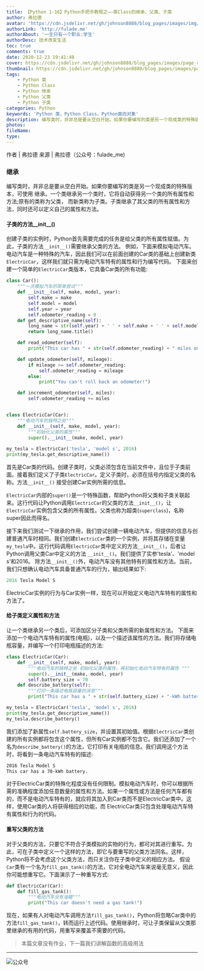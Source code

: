 ```yaml
---
title: 【Python 1-16】Python手把手教程之——类Class的继承、父类、子类
author: 弗拉德
avatar: 'https://cdn.jsdelivr.net/gh/johnson8888/blog_pages/images/img/avatar.jpg'
authorLink: 'http://fulade.me'
authorAbout: '一生只有一个职业:学生'
authorDesc: 技术改变生活
toc: true
comments: true
date: 2020-12-23 19:41:48
cover: https://cdn.jsdelivr.net/gh/johnson8888/blog_pages/images/page_conver_python.jpg
thumbnail: https://cdn.jsdelivr.net/gh/johnson8888/blog_pages/images/page_conver_python.jpg
tags:
    - Python 类
    - Python Class
    - Python 继承
    - Python 父类
    - Python 子类
categories: Python 
keywords: 'Python 类，Python Class，Python面向对象'
description: 编写类时，并非总是要从空白开始。如果你要编写的类是另一个现成类的特殊版本，可使用 继承。一个类继承另一个类时，它将自动获得另一个类的所有属性和方法;原有的类称为父类， 而新类称为子类。子类继承了其父类的所有属性和方法，同时还可以定义自己的属性和方法。
photos:
fileName:
type:
---
```


作者 | 弗拉德
来源 | 弗拉德（公众号：fulade_me)

### 继承
编写类时，并非总是要从空白开始。如果你要编写的类是另一个现成类的特殊版本，可使用 继承。一个类继承另一个类时，它将自动获得另一个类的所有属性和方法;原有的类称为父类， 而新类称为子类。子类继承了其父类的所有属性和方法，同时还可以定义自己的属性和方法。

#### 子类的方法__init__()
创建子类的实例时，Python首先需要完成的任务是给父类的所有属性赋值。为此，子类的方法`__init__()`需要继承父类的方法。
例如，下面来模拟电动汽车。电动汽车是一种特殊的汽车，因此我们可以在前面创建的Car类的基础上创建新类`ElectricCar`，这样我们就只需为电动汽车特有的属性和行为编写代码。
下面来创建一个简单的`ElectricCar`类版本，它具备Car类的所有功能:
``` py
class Car(): 
    """一次模拟汽车的简单尝试"""
    def __init__(self, make, model, year): 
        self.make = make
        self.model = model
        self.year = year
        self.odometer_reading = 0
    def get_descriptive_name(self):
        long_name = str(self.year) + ' ' + self.make + ' ' + self.model 
        return long_name.title()

    def read_odometer(self):
        print("This car has " + str(self.odometer_reading) + " miles on it.")

    def update_odometer(self, mileage):
        if mileage >= self.odometer_reading:
            self.odometer_reading = mileage 
        else:
            print("You can't roll back an odometer!")

    def increment_odometer(self, miles): 
        self.odometer_reading += miles


class ElectricCar(Car): 
    """电动汽车的独特之处"""
    def __init__(self, make, model, year): 
        """初始化父类的属性"""
        super().__init__(make, model, year) 
        
my_tesla = ElectricCar('tesla', 'model s', 2016)
print(my_tesla.get_descriptive_name())
```
首先是Car类的代码。创建子类时，父类必须包含在当前文件中，且位于子类前面。接着我们定义了子类`ElectricCar`。定义子类时，必须在括号内指定父类的名称。方法`__init__()` 接受创建Car实例所需的信息。

`ElectricCar`内部的`super()`是一个特殊函数，帮助Python将父类和子类关联起来。这行代码让Python调用`ElectricCar`的父类的方法`__init__()`，让`ElectricCar`实例包含父类的所有属性。父类也称为超类(`superclass`)，名称super因此而得名。

接下来我们测试一下继承的作用，我们尝试创建一辆电动汽车，但提供的信息与创建普通汽车时相同。我们创建`ElectricCar`类的一个实例，并将其存储在变量`my_tesla`中。这行代码调用`ElectricCar`类中定义的方法`__init__()`，后者让Python调用父类Car中定义的方法 `__init__()`。我们提供了实参'tesla'、'model s'和2016。
除方法`__init__()`外，电动汽车没有其他特有的属性和方法。当前，我们只想确认电动汽车具备普通汽车的行为，输出结果如下:
``` py
2016 Tesla Model S
```
ElectricCar实例的行为与Car实例一样，现在可以开始定义电动汽车特有的属性和方法了。

#### 给子类定义属性和方法
让一个类继承另一个类后，可添加区分子类和父类所需的新属性和方法。
下面来添加一个电动汽车特有的属性(电瓶)，以及一个描述该属性的方法。我们将存储电瓶容量，并编写一个打印电瓶描述的方法:
``` py
class ElectricCar(Car):
    def __init__(self, make, model, year):
        """电动汽车的独特之处 初始化父类的属性，再初始化电动汽车特有的属性 """
        super().__init__(make, model, year) 
        self.battery_size = 70
    def describe_battery(self): 
        """打印一条描述电瓶容量的消息"""
        print("This car has a " + str(self.battery_size) + "-kWh battery.")

my_tesla = ElectricCar('tesla', 'model s', 2016) 
print(my_tesla.get_descriptive_name()) 
my_tesla.describe_battery()
```
我们添加了新属性`self.battery_size`，并设置其初始值。根据`ElectricCar`类创建的所有实例都将包含这个属性，但所有Car实例都不包含它。我们还添加了一个名为`describe_battery()`的方法，它打印有关电瓶的信息。我们调用这个方法时，将看到一条电动汽车特有的描述:
``` bash
2016 Tesla Model S
This car has a 70-kWh battery.
```
对于ElectricCar类的特殊化程度没有任何限制。模拟电动汽车时，你可以根据所需的准确程度添加任意数量的属性和方法。如果一个属性或方法是任何汽车都有的，而不是电动汽车特有的，就应将其加入到Car类而不是ElectricCar类中。这样，使用Car类的人将获得相应的功能，而 ElectricCar类只包含处理电动汽车特有属性和行为的代码。
#### 重写父类的方法
对于父类的方法，只要它不符合子类模拟的实物的行为，都可对其进行重写。为此，可在子类中定义一个这样的方法，即它与要重写的父类方法同名。这样，Python将不会考虑这个父类方法，而只关注你在子类中定义的相应方法。
假设`Car`类有一个名为`fill_gas_tank()`的方法，它对全电动汽车来说毫无意义，因此你可能想重写它。下面演示了一种重写方式:
``` py
def ElectricCar(Car):
    def fill_gas_tank():
        """电动汽车没有油箱"""
        print("This car doesn't need a gas tank!")
```
现在，如果有人对电动汽车调用方法`fill_gas_tank()`，Python将忽略Car类中的方法`fill_gas_tank()`，转而运行上述代码。使用继承时，可让子类保留从父类那里继承的有用的代码，用重写来覆盖不需要的代码。





> 本篇文章没有作业，下一篇我们讲解函数的高级用法


***
![公众号](https://cdn.jsdelivr.net/gh/johnson8888/blog_pages/images/page_footer.jpg)

